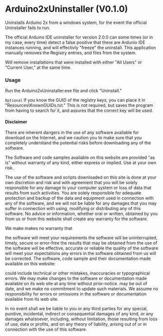 # Arduino2xUninstaller (V0.1.0)
 Uninstalls Arduino 2x from a windows system, for the event the official Uninstaller fails to run. 
 
 The official Arduino IDE uninstaller for version 2.0.0 can some times (or in my case, every time) detect a false positive that there are Ardunio IDE instances running, and will effectivly "freeze" the uninstall. This application manually removes the Registry entries, and files from the system.
 
 Will remove installations that were installed with either "All Users" or "Current User," at the same time.
 
### Usage

Run the Arduino2xUninstaller.exe file and click "Uninstall."

`Optional` If you know the GUID of the registry keys, you can place it in "Resources\KnownGUIDs.txt." This is not required, but saves the program from having to search for it, and assures that the correct key will be used.


#### Disclaimer
There are inherent dangers in the use of any software available for download on the Internet, and we caution you to make sure that you completely understand the potential risks before downloading any of the software.

The Software and code samples available on this website are provided "as is" without warranty of any kind, either express or implied. Use at your own risk.

The use of the software and scripts downloaded on this site is done at your own discretion and risk and with agreement that you will be solely responsible for any damage to your computer system or loss of data that results from such activities. You are solely responsible for adequate protection and backup of the data and equipment used in connection with any of the software, and we will not be liable for any damages that you may suffer in connection with using, modifying or distributing any of this software. No advice or information, whether oral or written, obtained by you from us or from this website shall create any warranty for the software.

We make makes no warranty that

the software will meet your requirements
the software will be uninterrupted, timely, secure or error-free
the results that may be obtained from the use of the software will be effective, accurate or reliable
the quality of the software will meet your expectations
any errors in the software obtained from us will be corrected.
The software, code sample and their documentation made available on this website:

could include technical or other mistakes, inaccuracies or typographical errors. We may make changes to the software or documentation made available on its web site at any time without prior-notice.
may be out of date, and we make no commitment to update such materials.
We assume no responsibility for errors or omissions in the software or documentation available from its web site.

In no event shall we be liable to you or any third parties for any special, punitive, incidental, indirect or consequential damages of any kind, or any damages whatsoever, including, without limitation, those resulting from loss of use, data or profits, and on any theory of liability, arising out of or in connection with the use of this software.